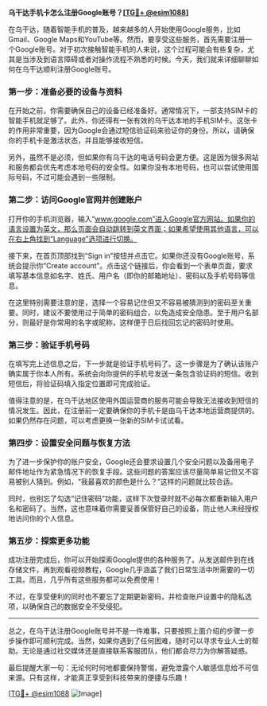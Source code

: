**乌干达手机卡怎么注册Google账号？[[TG💪+ @esim1088](https://t.me/s/esim1088)]**

在乌干达，随着智能手机的普及，越来越多的人开始使用Google服务，比如Gmail、Google Maps和YouTube等。然而，要享受这些服务，首先需要注册一个Google账号。对于初次接触智能手机的人来说，这个过程可能会有些复杂，尤其是当涉及到语言障碍或者对操作流程不熟悉的时候。今天，我们就来详细聊聊如何在乌干达顺利注册Google账号。

### 第一步：准备必要的设备与资料

在开始之前，你需要确保自己的设备已经准备好。通常情况下，一部支持SIM卡的智能手机就足够了。此外，你还得有一张有效的乌干达本地的手机SIM卡。这张卡的作用非常重要，因为Google会通过短信验证码来验证你的身份。所以，请确保你的手机卡是激活状态，并且能够接收短信。

另外，虽然不是必须，但如果你有乌干达的电话号码会更方便。这是因为很多网站和服务都会优先考虑本地号码的安全性。如果你没有本地号码，也可以尝试使用国际号码，不过可能会遇到一些限制。

### 第二步：访问Google官网并创建账户

打开你的手机浏览器，输入“www.google.com”进入Google官方网站。如果你的语言设置为英文，那么页面会自动跳转到英文界面；如果希望使用其他语言，可以在右上角找到“Language”选项进行切换。

接下来，在首页顶部找到“Sign in”按钮并点击它。如果你还没有Google账号，系统会提示你“Create account”。点击这个链接后，你会看到一个表单页面，要求填写基本信息如名字、姓氏、用户名（即你的邮箱地址）、密码以及手机号码等信息。

在这里特别需要注意的是，选择一个容易记住但又不容易被猜测到的密码至关重要。同时，建议不要使用过于简单的密码组合，以免造成安全隐患。至于用户名部分，则最好是你常用的名字或昵称，这样便于日后找回忘记的密码时使用。

### 第三步：验证手机号码

在填写完上述信息之后，下一步就是验证手机号码了。这一步骤是为了确认该账户确实属于你本人所有。系统会向你提供的手机号发送一条包含验证码的短信。收到短信后，将验证码填入指定位置即可完成验证。

值得注意的是，在乌干达地区使用外国运营商的服务可能会导致无法接收到短信的情况发生。因此，在注册前一定要确保你的手机卡是由乌干达本地运营商提供的。如果仍然存在问题，可以考虑更换一张新的SIM卡试试看。

### 第四步：设置安全问题与恢复方法

为了进一步保护你的账户安全，Google还会要求设置几个安全问题以及备用电子邮件地址作为紧急情况下的恢复手段。这些问题的答案应该尽量简单易记但又不容易被别人猜到。例如，“我最喜欢的颜色是什么？”这样的问题就比较合适。

同时，也别忘了勾选“记住密码”功能，这样下次登录时就不必每次都重新输入用户名和密码了。当然，这也意味着你需要妥善保管好自己的设备，防止他人未经授权地访问你的个人信息。

### 第五步：探索更多功能

成功注册完成后，你可以开始探索Google提供的各种服务了。从发送邮件到在线存储文件，再到观看视频教程，Google几乎涵盖了我们日常生活中所需要的一切工具。而且，几乎所有这些服务都可以免费使用！

不过，在享受便利的同时也不要忘了定期更新密码，并检查账户设置中的隐私选项，以确保自己的数据安全不受侵犯。

---

总之，在乌干达注册Google账号并不是一件难事，只要按照上面介绍的步骤一步步操作即可顺利完成。当然，如果你遇到了任何困难，随时可以寻求专业人士的帮助。无论是通过社交媒体还是直接联系客服团队，他们都会尽力为你解答疑惑。

最后提醒大家一句：无论何时何地都要保持警惕，避免泄露个人敏感信息给不可信来源。只有这样，才能真正享受到科技带来的便捷与乐趣！

[[TG💪+ @esim1088](https://t.me/s/esim1088) ![Image](https://i.postimg.cc/4NQfJmqS/Snipaste-2025-05-13-00-14-12.png)]